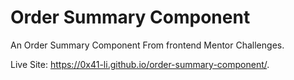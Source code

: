# Order Summary Component
An Order Summary Component From frontend Mentor Challenges.

Live Site: https://0x41-li.github.io/order-summary-component/.

